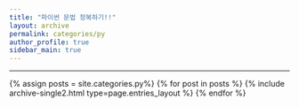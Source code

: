 ```yaml
---
title: "파이썬 문법 정복하기!!"
layout: archive
permalink: categories/py
author_profile: true
sidebar_main: true
---
```


<!-- 공백이 포함되어 있는 카테고리 이름의 경우 site.categories.['a b c'] 이런식으로! -->

***

{% assign posts = site.categories.py%}
{% for post in posts %} {% include archive-single2.html type=page.entries_layout %} {% endfor %}
